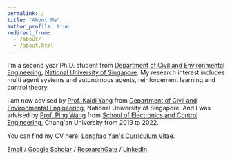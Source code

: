 ```yaml
---
permalink: /
title: "About Me"
author_profile: true
redirect_from: 
  - /about/
  - /about.html
---
```


I'm a second year Ph.D. student from [Department of Civil and Environmental Engineering](https://cde.nus.edu.sg/cee/), [National University of Singapore](https://www.nus.edu.sg/). My research interest includes multi agent systems and autonomous agents, reinforcement learning and control theory.

I am now advised by [Prof. Kaidi Yang](https://sites.google.com/view/kaidiyang/) from [Department of Civil and Environmental Engineering](https://cde.nus.edu.sg/cee/), National University of Singapore. And I was advised by [Prof. Ping Wang](https://ise.sysu.edu.cn/teacher/teacher02/1406670.htm) from [School of Electronics and Control Engineering](https://ec.chd.edu.cn/), Chang'an University from 2019 to 2022.

You can find my CV here: [Longhao Yan's Curriculum Vitae](https://drive.google.com/file/d/1DAHtJGryImu1ytw5LrZTYjgItqD1-k88/view?usp=sharing).

[Email](longhao.yan@u.nus.edu) / [Google Scholar](https://scholar.google.com/citations?user=nAxC4RkAAAAJ&hl=zh-CN&oi=ao) / [ResearchGate](https://www.researchgate.net/profile/Longhao-Yan-2) / [LinkedIn](https://www.linkedin.com/in/longhao-yan-0b5131260/)
